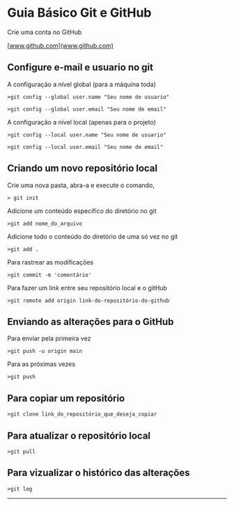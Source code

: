 # Guia Básico Git e GitHub

Crie uma conta no GitHub

[www.github.com](www.github.com)

## Configure e-mail e usuario no git

A configuração a nível global (para a máquina toda)

```>git config --global user.name "Seu nome de usuario"```

```>git config --global user.email "Seu nome de email"```

A configuração a nível local (apenas para o projeto)

```>git config --local user.name "Seu nome de usuario"```

```>git config --local user.email "Seu nome de email"```

## Criando um novo repositório local

Crie uma nova pasta, abra-a e execute o comando,

```> git init```

Adicione um conteúdo específico do diretório no git

```>git add nome_do_arquivo```

Adicione todo o conteúdo do diretório de uma só vez no git

```>git add .```

Para rastrear as modificações

```>git commit -m 'comentário'```

Para fazer um link entre seu repositório local e o gitHub

```>git remote add origin link-do-repositório-do-github```

## Enviando as alterações para o GitHub

Para enviar pela primeira vez

```>git push -u origin main```

Para as próximas vezes

```>git push```

## Para copiar um repositório

```>git clone link_do_repositório_que_deseja_copiar```

## Para atualizar o repositório local

```>git pull```

## Para vizualizar o histórico das alterações

```>git log```


---
